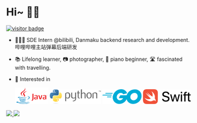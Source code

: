 # Hi~ 👋🏻

[![visitor badge](https://visitor-badge.laobi.icu/badge?page_id=joey66666.visitor-badge)](https://github.com/ybhan)

<!-- 🎓 I'm Joey, a graduate student concentrated on Computer Science & Software Engineering -->

<!-- - ⌨️ Trying to explore the beauty of software, absorb knowledge within sight, and contribute to open source community. -->

<!-- - 👨🏻‍💻 Currently working on postgraduate courses. -->

- 👨🏻‍💻 SDE Intern @bilibili, Danmaku backend research and development. 哔哩哔哩主站弹幕后端研发

- 📚 Lifelong learner, 📷 photographer, 🎹 piano beginner, 🛣 fascinated with travelling. 



<!-- - 👀 Actively seeking for Internship. -->

- 💙 Interested in

  <code><img height="45" width="90" src="https://github.com/joey66666/joey66666/blob/master/assets/Java_logo_icon.png"></code>
  <code><img height="40" src="https://github.com/joey66666/joey66666/blob/master/assets/python-3.svg"></code>
  <code><img height="40" src="https://github.com/joey66666/joey66666/blob/master/assets/go-blue.svg"></code>
  <code><img height="40" src="https://github.com/joey66666/joey66666/blob/master/assets/Swift_logo_horz_lockup_color_rgb.svg"></code>

<a href="https://github.com/joey66666">
  <img width="394" src="https://github-readme-stats-rho.vercel.app/api?username=joey66666&show_icons=true" />
</a>
<a href="https://github.com/joey66666?tab=repositories">
  <img width="330" src="https://github-readme-stats.vercel.app/api/top-langs/?username=joey66666&layout=compact" />
</a>
